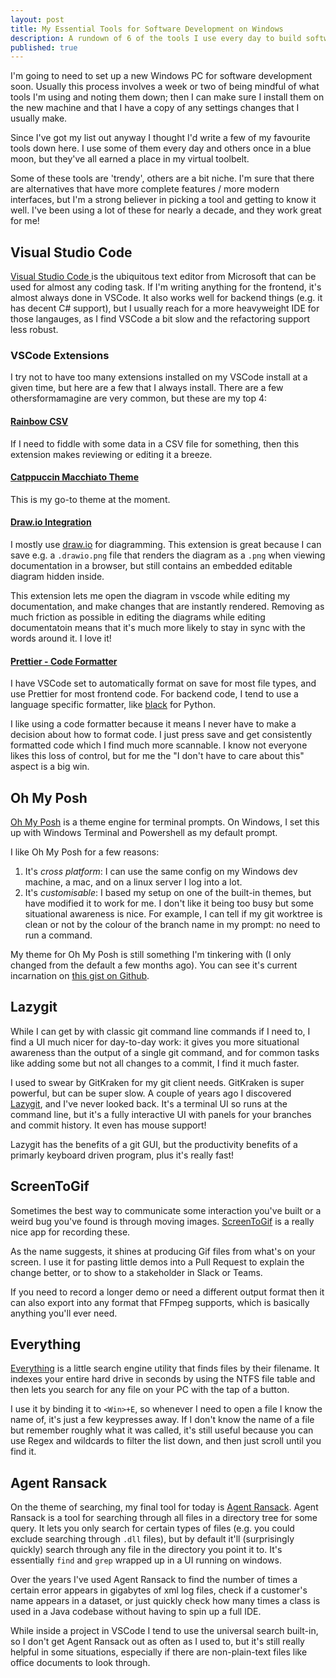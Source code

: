 ```yaml
---
layout: post
title: My Essential Tools for Software Development on Windows
description: A rundown of 6 of the tools I use every day to build software.
published: true
---
```


I'm going to need to set up a new Windows PC for software development soon.
Usually this process involves a week or two of being mindful of what tools I'm using and noting them down; then I can make sure I install them on the new machine and that I have a copy of any settings changes that I usually make. 

Since I've got my list out anyway I thought I'd write a few of my favourite tools down here.
I use some of them every day and others once in a blue moon, but they've all earned a place in my virtual toolbelt. 

Some of these tools are 'trendy', others are a bit niche. I'm sure that there are alternatives that have more complete features / more modern interfaces, but I'm a strong believer in picking a tool and getting to know it well. I've been using a lot of these for nearly a decade, and they work great for me!

## Visual Studio Code

[Visual Studio Code ](https://code.visualstudio.com/) is the ubiquitous text editor from Microsoft that can be used for almost any coding task.
If I'm writing anything for the frontend, it's almost always done in VSCode.
It also works well for backend things (e.g. it has decent C# support), but I usually reach for a more heavyweight IDE for those langauges, as I find VSCode a bit slow and the refactoring support less robust.

### VSCode Extensions

I try not to have too many extensions installed on my VSCode install at a given time, but here are a few that I always install. There are a few othersformamagine are very common, but these are my top 4:

#### [Rainbow CSV](https://marketplace.visualstudio.com/items?itemName=mechatroner.rainbow-csv)
If I need to fiddle with some data in a CSV file for something, then this extension makes reviewing or editing it a breeze.

#### [Catppuccin Macchiato Theme](https://marketplace.visualstudio.com/items?itemName=catppuccin.catppuccin-vsc)
This is my go-to theme at the moment.

#### [Draw.io Integration](https://marketplace.visualstudio.com/items?itemName=hediet.vscode-drawio)

I mostly use [draw.io](https://diagrams.net) for diagramming. This extension is great because I can save e.g. a `.drawio.png` file that renders the diagram as a `.png` when viewing documentation in a browser, but still contains an embedded editable diagram hidden inside. 

This extension lets me open the diagram in vscode while editing my documentation, and make changes that are instantly rendered. Removing as much friction as possible in editing the diagrams while editing documentatoin means that it's much more likely to stay in sync with the words around it. I love it!

#### [Prettier - Code Formatter](https://marketplace.visualstudio.com/items?itemName=esbenp.prettier-vscode)
I have VSCode set to automatically format on save for most file types, and use Prettier for most frontend code. For backend code, I tend to use a language specific formatter, like [black](https://marketplace.visualstudio.com/items?itemName=esbenp.prettier-vscode) for Python.

I like using a code formatter because it means I never have to make a decision about how to format code. I just press save and get consistently formatted code which I find much more scannable. I know not everyone likes this loss of control, but for me the "I don't have to care about this" aspect is a big win.

## Oh My Posh

[Oh My Posh](https://ohmyposh.dev/) is a theme engine for terminal prompts.
On Windows, I set this up with Windows Terminal and Powershell as my default prompt.

I like Oh My Posh for a few reasons:

1. It's _cross platform_: I can use the same config on my Windows dev machine, a mac, and on a linux server I log into a lot.
2. It's _customisable_: I based my setup on one of the built-in themes, but have modified it to work for me. I don't like it being too busy but some situational awareness is nice. For example, I can tell if my git worktree is clean or not by the colour of the branch name in my prompt: no need to run a command.

My theme for Oh My Posh is still something I'm tinkering with (I only changed from the default a few months ago). You can see it's current incarnation on [this gist on Github](https://gist.github.com/rbrunt/233b5b2d9772d3d5bc02d57900b806b0).


## Lazygit

While I can get by with classic git command line commands if I need to, I find a UI much nicer for day-to-day work: it gives you more situational awareness than the output of a single git command, and for common tasks like adding some but not all changes to a commit, I find it much faster.

I used to swear by GitKraken for my git client needs. GitKraken is super powerful, but can be super slow. A couple of years ago I discovered [Lazygit](https://github.com/jesseduffield/lazygit), and I've never looked back. It's a terminal UI so runs at the command line, but it's a fully interactive UI with panels for your branches and commit history. It even has mouse support!

Lazygit has the benefits of a git GUI, but the productivity benefits of a primarly keyboard driven program, plus it's really fast!


## ScreenToGif

Sometimes the best way to communicate some interaction you've built or a weird bug you've found is through moving images. [ScreenToGif](https://www.screentogif.com/) is a really nice app for recording these.

As the name suggests, it shines at producing Gif files from what's on your screen.
I use it for pasting little demos into a Pull Request to explain the change better, or to show to a stakeholder in Slack or Teams.

If you need to record a longer demo or need a different output format then it can also export into any format that FFmpeg supports, which is basically anything you'll ever need.


## Everything

[Everything](https://www.voidtools.com/) is a little search engine utility that finds files by their filename.
It indexes your entire hard drive in seconds by using the NTFS file table and then lets you search for any file on your PC with the tap of a button.

I use it by binding it to `<Win>+E`, so whenever I need to open a file I know the name of, it's just a few keypresses away.
If I don't know the name of a file but remember roughly what it was called, it's still useful because you can use Regex and wildcards to filter the list down, and then just scroll until you find it.

## Agent Ransack

On the theme of searching, my final tool for today is [Agent Ransack](https://www.mythicsoft.com/agentransack/).
Agent Ransack is a tool for searching through all files in a directory tree for some query. It lets you only search for certain types of files (e.g. you could exclude searching through `.dll` files), but by default it'll (surprisingly quickly) search through any file in the directory you point it to.
It's essentially `find` and `grep` wrapped up in a UI running on windows.

Over the years I've used Agent Ransack to find the number of times a certain error appears in gigabytes of xml log files, check if a customer's name appears in a dataset, or just quickly check how many times a class is used in a Java codebase without having to spin up a full IDE.


While inside a project in VSCode I tend to use the universal search built-in, so I don't get Agent Ransack out as often as I used to, but it's still really helpful in some situations, especially if there are non-plain-text files like office documents to look through.

